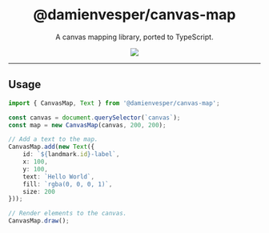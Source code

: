 <div align="center">
    <h1>@damienvesper/canvas-map</h1>
    <p>A canvas mapping library, ported to TypeScript.</p>
    <div>
        <img src="https://shields.io/github/package-json/v/DamienVesper/CanvasMap?style=for-the-badge&color=5e03fc">
    </div>
    <hr />
</div>

## Usage
```ts
import { CanvasMap, Text } from '@damienvesper/canvas-map';

const canvas = document.querySelector(`canvas`);
const map = new CanvasMap(canvas, 200, 200);

// Add a text to the map.
CanvasMap.add(new Text({
    id: `${landmark.id}-label`,
    x: 100,
    y: 100,
    text: `Hello World`,
    fill: `rgba(0, 0, 0, 1)`,
    size: 200
}));

// Render elements to the canvas.
CanvasMap.draw();
```
